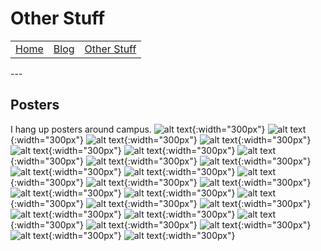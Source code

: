 # Other Stuff

<table>
      <tr><td> <a href="/index">Home</a> </td><td><a href="/blog">Blog</a> </td><td><a href="/other_stuff">Other Stuff</a></td></tr>
</table>
---

## Posters
I hang up posters around campus.
![alt text](BedBear.png){:width="300px"} 
![alt text](beer_cheese.png){:width="300px"} 
![alt text](bread.png){:width="300px"} 
![alt text](december.png){:width="300px"} 
![alt text](DIY.png){:width="300px"} 
![alt text](driving.png){:width="300px"} 
![alt text](<EVENT ANIMAL.png>){:width="300px"} 
![alt text](<Finals flamingo.png>){:width="300px"} 
![alt text](fish.png){:width="300px"} 
![alt text](frog.png){:width="300px"} 
![alt text](hydron.png){:width="300px"} 
![alt text](hyena.png){:width="300px"} 
![alt text](hyena2.png){:width="300px"} 
![alt text](jay-z.png){:width="300px"} 
![alt text](leaf(share).png){:width="300px"} 
![alt text](long-leaf-pine.png){:width="300px"}
![alt text](mongoose-HERE.png){:width="300px"} 
![alt text](mongoose.png){:width="300px"} 
![alt text](november.png){:width="300px"} 
![alt text](october.png){:width="300px"} 
![alt text](pez-THICK.png){:width="300px"} 
![alt text](<Safe Sex Salamander.png>){:width="300px"} 
![alt text](seabass.png){:width="300px"} 
![alt text](spoky.png){:width="300px"} 
![alt text](<thumbnail_EOY Deer.png>){:width="300px"} 
![alt text](thumbnail_mechashark.png){:width="300px"}